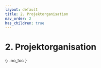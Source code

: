 ```yaml
---
layout: default
title: 2. Projektorganisation
nav_order: 2
has_children: true
---
```


# 2. Projektorganisation

{: .no_toc }
